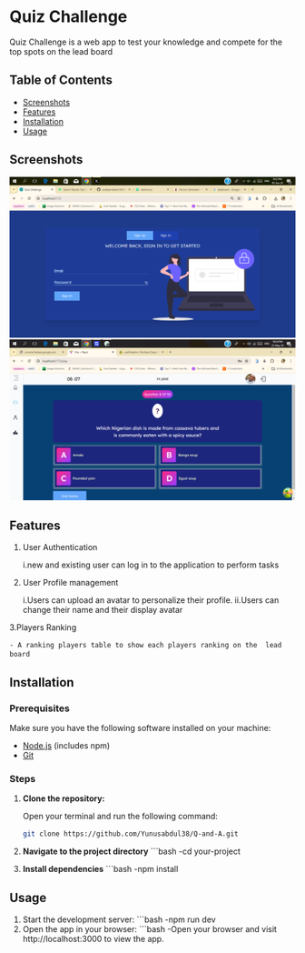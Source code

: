 
# Quiz Challenge

Quiz Challenge is a web app to test your knowledge and compete for the top spots on the lead board

## Table of Contents

- [Screenshots](#Screenshots)
- [Features](#Features)
- [Installation](#installation)
- [Usage](#Usage)

## Screenshots

![App Screenshot](/src/assets/auth.png)
![App Screenshot](/src/assets/play.png)


## Features

1. User Authentication
    
    i.new and existing user can log in to the application to perform tasks

2. User Profile management

    i.Users can upload an avatar to personalize their  profile.
 ii.Users can change their name and their display avatar


3.Players Ranking

    - A ranking players table to show each players ranking on the  lead board

## Installation

### Prerequisites

Make sure you have the following software installed on your machine:

- [Node.js](https://nodejs.org/) (includes npm)
- [Git](https://git-scm.com/)

### Steps

1. **Clone the repository:**

   Open your terminal and run the following command:

   ```bash
   git clone https://github.com/Yunusabdul38/Q-and-A.git

2. **Navigate to the project directory**
        ```bash
        -cd your-project

3. **Install dependencies**
        ```bash
        -npm install

## Usage

1. Start the development server:
        ```bash
        -npm run dev
2. Open the app in your browser:
        ```bash
        -Open your browser and visit http://localhost:3000 to view the app.